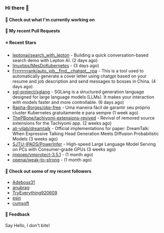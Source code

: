 ### Hi there 👋

#### 👷 Check out what I'm currently working on

#### 🔨 My recent Pull Requests


#### ⭐ Recent Stars

- [leptonai/search_with_lepton](https://github.com/leptonai/search_with_lepton) - Building a quick conversation-based search demo with Lepton AI. (2 days ago)
- [linuxtips/MesDoKubernetes](https://github.com/linuxtips/MesDoKubernetes) -  (3 days ago)
- [Frrrrrrrrank/auto_job__find__chatgpt__rpa](https://github.com/Frrrrrrrrank/auto_job__find__chatgpt__rpa) - This is a tool used to automatically generate a cover letter using chatgpt based on your resume and job description and send messages to bosses in China. (4 days ago)
- [sgl-project/sglang](https://github.com/sgl-project/sglang) - SGLang is a structured generation language designed for large language models (LLMs). It makes your interaction with models faster and more controllable. (6 days ago)
- [Rapha-Borges/oke-free](https://github.com/Rapha-Borges/oke-free) - Uma maneira fácil de garantir seu próprio cluster Kubernetes gratuitamente e para sempre (1 week ago)
- [ThePBone/tachiyomi-extensions-revived](https://github.com/ThePBone/tachiyomi-extensions-revived) - Revival of removed source extensions for the Tachiyomi app.  (2 weeks ago)
- [ali-vilab/dreamtalk](https://github.com/ali-vilab/dreamtalk) - Official implementations for paper: DreamTalk: When Expressive Talking Head Generation Meets Diffusion Probabilistic Models (3 weeks ago)
- [SJTU-IPADS/PowerInfer](https://github.com/SJTU-IPADS/PowerInfer) - High-speed Large Language Model Serving on PCs with Consumer-grade GPUs (3 weeks ago)
- [jmpoep/vmprotect-3.5.1](https://github.com/jmpoep/vmprotect-3.5.1) -  (1 month ago)
- [openai/weak-to-strong](https://github.com/openai/weak-to-strong) -  (1 month ago)

#### 👯 Check out some of my recent followers

- [Adeboss31](https://github.com/Adeboss31)
- [anubrag](https://github.com/anubrag)
- [TryEverything920609](https://github.com/TryEverything920609)
- [esin](https://github.com/esin)
- [cumsoft](https://github.com/cumsoft)

#### 💬 Feedback

Say Hello, I don't bite!